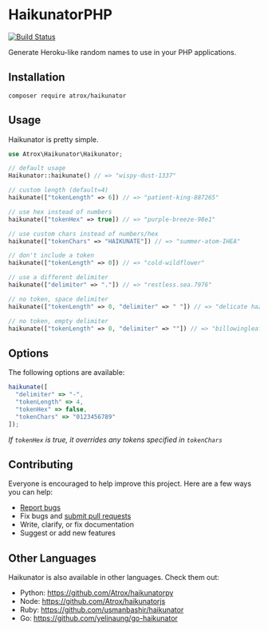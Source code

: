# HaikunatorPHP

[![Build Status](https://img.shields.io/travis/Atrox/haikunatorphp.svg?style=flat-square)](https://travis-ci.org/Atrox/haikunatorphp)

Generate Heroku-like random names to use in your PHP applications.

## Installation

```
composer require atrox/haikunator
```

## Usage

Haikunator is pretty simple.

```php
use Atrox\Haikunator\Haikunator;

// default usage
Haikunator::haikunate() // => "wispy-dust-1337"

// custom length (default=4)
haikunate(["tokenLength" => 6]) // => "patient-king-887265"

// use hex instead of numbers
haikunate(["tokenHex" => true]) // => "purple-breeze-98e1"

// use custom chars instead of numbers/hex
haikunate(["tokenChars" => "HAIKUNATE"]) // => "summer-atom-IHEA"

// don't include a token
haikunate(["tokenLength" => 0]) // => "cold-wildflower"

// use a different delimiter
haikunate(["delimiter" => "."]) // => "restless.sea.7976"

// no token, space delimiter
haikunate(["tokenLength" => 0, "delimiter" => " "]) // => "delicate haze"

// no token, empty delimiter
haikunate(["tokenLength" => 0, "delimiter" => ""]) // => "billowingleaf"
```

## Options

The following options are available:

```javascript
haikunate([
  "delimiter" => "-",
  "tokenLength" => 4,
  "tokenHex" => false,
  "tokenChars" => "0123456789"
]);
```
*If ```tokenHex``` is true, it overrides any tokens specified in ```tokenChars```*

## Contributing

Everyone is encouraged to help improve this project. Here are a few ways you can help:

- [Report bugs](https://github.com/atroxdev/haikunatorphp/issues)
- Fix bugs and [submit pull requests](https://github.com/atroxdev/haikunatorphp/pulls)
- Write, clarify, or fix documentation
- Suggest or add new features

## Other Languages

Haikunator is also available in other languages. Check them out:

- Python: https://github.com/Atrox/haikunatorpy
- Node: https://github.com/Atrox/haikunatorjs
- Ruby: https://github.com/usmanbashir/haikunator
- Go: https://github.com/yelinaung/go-haikunator
